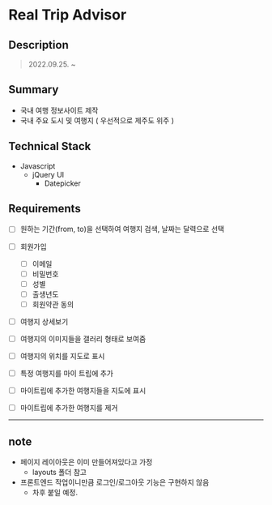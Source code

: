 # Real Trip Advisor

## Description
> 2022.09.25. ~

## Summary
* 국내 여행 정보사이트 제작
* 국내 주요 도시 및 여행지 ( 우선적으로 제주도 위주 )

## Technical Stack
* Javascript
  * jQuery UI
    * Datepicker

## Requirements
- [ ] 원하는 기간(from, to)을 선택하여 여행지 검색, 날짜는 달력으로 선택
- [ ] 회원가입
    - [ ] 이메일
    - [ ] 비밀번호
    - [ ] 성별
    - [ ] 출생년도
    - [ ] 회원약관 동의
- [ ] 여행지 상세보기
- [ ] 여행지의 이미지들을 갤러리 형태로 보여줌
- [ ] 여행지의 위치를 지도로 표시
- [ ] 특정 여행지를 마이 트립에 추가
- [ ] 마이트립에 추가한 여행지들을 지도에 표시
- [ ] 마이트립에 추가한 여행지를 제거


---
## note
* 페이지 레이아웃은 이미 만들어져있다고 가정
  * layouts 폴더 참고
* 프론트엔드 작업이니만큼 로그인/로그아웃 기능은 구현하지 않음
  * 차후 붙일 예정.